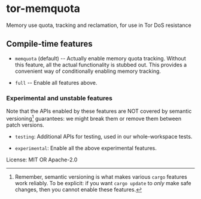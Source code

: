 # tor-memquota

Memory use quota, tracking and reclamation, for use in Tor DoS resistance

## Compile-time features

 * `memquota` (default) -- Actually enable memory quota tracking.
   Without this feature, all the actual functionality is stubbed out.
   This provides a convenient way of conditionally enabling memory tracking.

 * `full` -- Enable all features above.

### Experimental and unstable features

Note that the APIs enabled by these features are NOT covered by
semantic versioning[^1] guarantees: we might break them or remove
them between patch versions.

 * `testing`: Additional APIs for testing,
   used in our whole-workspace tests.

 * `experimental`: Enable all the above experimental features.

[^1]: Remember, semantic versioning is what makes various `cargo`
features work reliably. To be explicit: if you want `cargo update`
to _only_ make safe changes, then you cannot enable these
features.

License: MIT OR Apache-2.0
